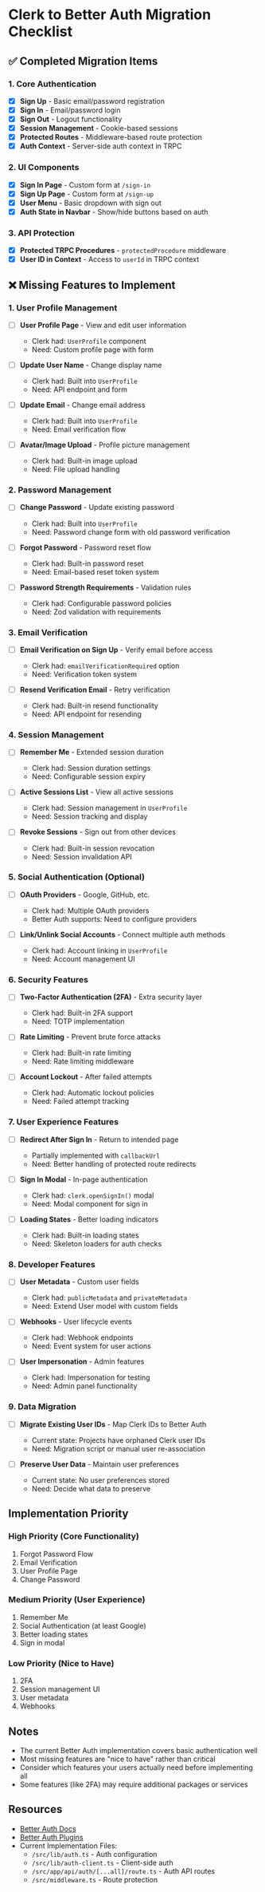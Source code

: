 # Clerk to Better Auth Migration Checklist

## ✅ Completed Migration Items

### 1. Core Authentication
- [x] **Sign Up** - Basic email/password registration
- [x] **Sign In** - Email/password login
- [x] **Sign Out** - Logout functionality
- [x] **Session Management** - Cookie-based sessions
- [x] **Protected Routes** - Middleware-based route protection
- [x] **Auth Context** - Server-side auth context in TRPC

### 2. UI Components
- [x] **Sign In Page** - Custom form at `/sign-in`
- [x] **Sign Up Page** - Custom form at `/sign-up`
- [x] **User Menu** - Basic dropdown with sign out
- [x] **Auth State in Navbar** - Show/hide buttons based on auth

### 3. API Protection
- [x] **Protected TRPC Procedures** - `protectedProcedure` middleware
- [x] **User ID in Context** - Access to `userId` in TRPC context

## ❌ Missing Features to Implement

### 1. User Profile Management
- [ ] **User Profile Page** - View and edit user information
  - Clerk had: `UserProfile` component
  - Need: Custom profile page with form
  
- [ ] **Update User Name** - Change display name
  - Clerk had: Built into `UserProfile`
  - Need: API endpoint and form
  
- [ ] **Update Email** - Change email address
  - Clerk had: Built into `UserProfile`
  - Need: Email verification flow
  
- [ ] **Avatar/Image Upload** - Profile picture management
  - Clerk had: Built-in image upload
  - Need: File upload handling

### 2. Password Management
- [ ] **Change Password** - Update existing password
  - Clerk had: Built into `UserProfile`
  - Need: Password change form with old password verification
  
- [ ] **Forgot Password** - Password reset flow
  - Clerk had: Built-in password reset
  - Need: Email-based reset token system
  
- [ ] **Password Strength Requirements** - Validation rules
  - Clerk had: Configurable password policies
  - Need: Zod validation with requirements

### 3. Email Verification
- [ ] **Email Verification on Sign Up** - Verify email before access
  - Clerk had: `emailVerificationRequired` option
  - Need: Verification token system
  
- [ ] **Resend Verification Email** - Retry verification
  - Clerk had: Built-in resend functionality
  - Need: API endpoint for resending

### 4. Session Management
- [ ] **Remember Me** - Extended session duration
  - Clerk had: Session duration settings
  - Need: Configurable session expiry
  
- [ ] **Active Sessions List** - View all active sessions
  - Clerk had: Session management in `UserProfile`
  - Need: Session tracking and display
  
- [ ] **Revoke Sessions** - Sign out from other devices
  - Clerk had: Built-in session revocation
  - Need: Session invalidation API

### 5. Social Authentication (Optional)
- [ ] **OAuth Providers** - Google, GitHub, etc.
  - Clerk had: Multiple OAuth providers
  - Better Auth supports: Need to configure providers
  
- [ ] **Link/Unlink Social Accounts** - Connect multiple auth methods
  - Clerk had: Account linking in `UserProfile`
  - Need: Account management UI

### 6. Security Features
- [ ] **Two-Factor Authentication (2FA)** - Extra security layer
  - Clerk had: Built-in 2FA support
  - Need: TOTP implementation
  
- [ ] **Rate Limiting** - Prevent brute force attacks
  - Clerk had: Built-in rate limiting
  - Need: Rate limiting middleware
  
- [ ] **Account Lockout** - After failed attempts
  - Clerk had: Automatic lockout policies
  - Need: Failed attempt tracking

### 7. User Experience Features
- [ ] **Redirect After Sign In** - Return to intended page
  - Partially implemented with `callbackUrl`
  - Need: Better handling of protected route redirects
  
- [ ] **Sign In Modal** - In-page authentication
  - Clerk had: `clerk.openSignIn()` modal
  - Need: Modal component for sign in
  
- [ ] **Loading States** - Better loading indicators
  - Clerk had: Built-in loading states
  - Need: Skeleton loaders for auth checks

### 8. Developer Features
- [ ] **User Metadata** - Custom user fields
  - Clerk had: `publicMetadata` and `privateMetadata`
  - Need: Extend User model with custom fields
  
- [ ] **Webhooks** - User lifecycle events
  - Clerk had: Webhook endpoints
  - Need: Event system for user actions
  
- [ ] **User Impersonation** - Admin features
  - Clerk had: Impersonation for testing
  - Need: Admin panel functionality

### 9. Data Migration
- [ ] **Migrate Existing User IDs** - Map Clerk IDs to Better Auth
  - Current state: Projects have orphaned Clerk user IDs
  - Need: Migration script or manual user re-association
  
- [ ] **Preserve User Data** - Maintain user preferences
  - Current state: No user preferences stored
  - Need: Decide what data to preserve

## Implementation Priority

### High Priority (Core Functionality)
1. Forgot Password Flow
2. Email Verification
3. User Profile Page
4. Change Password

### Medium Priority (User Experience)
1. Remember Me
2. Social Authentication (at least Google)
3. Better loading states
4. Sign in modal

### Low Priority (Nice to Have)
1. 2FA
2. Session management UI
3. User metadata
4. Webhooks

## Notes

- The current Better Auth implementation covers basic authentication well
- Most missing features are "nice to have" rather than critical
- Consider which features your users actually need before implementing all
- Some features (like 2FA) may require additional packages or services

## Resources

- [Better Auth Docs](https://www.better-auth.com/docs)
- [Better Auth Plugins](https://www.better-auth.com/docs/plugins)
- Current Implementation Files:
  - `/src/lib/auth.ts` - Auth configuration
  - `/src/lib/auth-client.ts` - Client-side auth
  - `/src/app/api/auth/[...all]/route.ts` - Auth API routes
  - `/src/middleware.ts` - Route protection